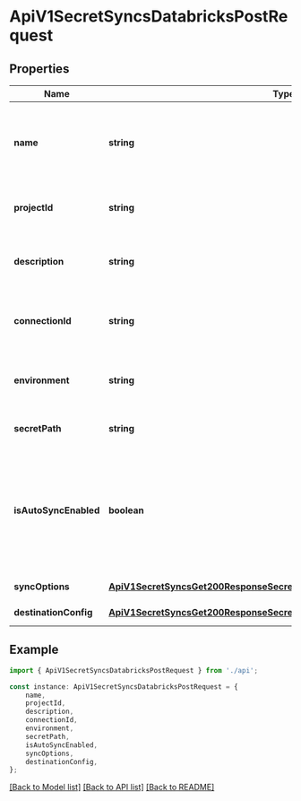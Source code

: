 # ApiV1SecretSyncsDatabricksPostRequest


## Properties

Name | Type | Description | Notes
------------ | ------------- | ------------- | -------------
**name** | **string** | The name of the Databricks Sync to create. Must be slug-friendly. | [default to undefined]
**projectId** | **string** | The ID of the project to create the sync in. | [default to undefined]
**description** | **string** | An optional description for the Databricks Sync. | [optional] [default to undefined]
**connectionId** | **string** | The ID of the Databricks Connection to use for syncing. | [default to undefined]
**environment** | **string** | The slug of the project environment to sync secrets from. | [default to undefined]
**secretPath** | **string** | The folder path to sync secrets from. | [default to undefined]
**isAutoSyncEnabled** | **boolean** | Whether secrets should be automatically synced when changes occur at the source location or not. | [optional] [default to true]
**syncOptions** | [**ApiV1SecretSyncsGet200ResponseSecretSyncsInnerAnyOf6SyncOptions**](ApiV1SecretSyncsGet200ResponseSecretSyncsInnerAnyOf6SyncOptions.md) |  | [default to undefined]
**destinationConfig** | [**ApiV1SecretSyncsGet200ResponseSecretSyncsInnerAnyOf6DestinationConfig**](ApiV1SecretSyncsGet200ResponseSecretSyncsInnerAnyOf6DestinationConfig.md) |  | [default to undefined]

## Example

```typescript
import { ApiV1SecretSyncsDatabricksPostRequest } from './api';

const instance: ApiV1SecretSyncsDatabricksPostRequest = {
    name,
    projectId,
    description,
    connectionId,
    environment,
    secretPath,
    isAutoSyncEnabled,
    syncOptions,
    destinationConfig,
};
```

[[Back to Model list]](../README.md#documentation-for-models) [[Back to API list]](../README.md#documentation-for-api-endpoints) [[Back to README]](../README.md)
